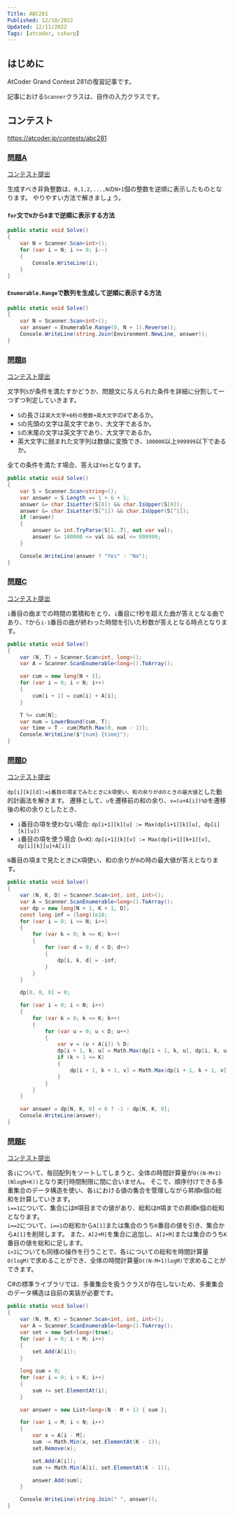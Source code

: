 ```yaml
---
Title: ABC281
Published: 12/10/2022
Updated: 12/11/2022
Tags: [atcoder, csharp]
---
```


## はじめに

AtCoder Grand Contest 281の復習記事です。

記事における`Scanner`クラスは、自作の入力クラスです。

## コンテスト

<https://atcoder.jp/contests/abc281>

### [問題A](https://atcoder.jp/contests/abc281/tasks/abc281_a)

[コンテスト提出](https://atcoder.jp/contests/ABC281/submissions/37136228)

生成すべき非負整数は、`0,1,2,...,N`の`N+1`個の整数を逆順に表示したものとなります。
やりやすい方法で解きましょう。

#### `for`文で`N`から`0`まで逆順に表示する方法

```csharp
public static void Solve()
{
    var N = Scanner.Scan<int>();
    for (var i = N; i >= 0; i--)
    {
        Console.WriteLine(i);
    }
}
```

#### `Enumerable.Range`で数列を生成して逆順に表示する方法

```csharp
public static void Solve()
{
    var N = Scanner.Scan<int>();
    var answer = Enumerable.Range(0, N + 1).Reverse();
    Console.WriteLine(string.Join(Environment.NewLine, answer));
}
```

### [問題B](https://atcoder.jp/contests/abc281/tasks/abc281_b)

[コンテスト提出](https://atcoder.jp/contests/ABC281/submissions/37144142)

文字列`S`が条件を満たすかどうか、問題文に与えられた条件を詳細に分割して一つずつ判定していきます。

- `S`の長さは`英大文字+6桁の整数+英大文字`の`8`であるか。
- `S`の先頭の文字は英文字であり、大文字であるか。
- `S`の末尾の文字は英文字であり、大文字であるか。
- 英大文字に囲まれた文字列は数値に変換でき、`100000`以上`999999`以下であるか。

全ての条件を満たす場合、答えは`Yes`となります。

```csharp
public static void Solve()
{
    var S = Scanner.Scan<string>();
    var answer = S.Length == 1 + 6 + 1;
    answer &= char.IsLetter(S[0]) && char.IsUpper(S[0]);
    answer &= char.IsLetter(S[^1]) && char.IsUpper(S[^1]);
    if (answer)
    {
        answer &= int.TryParse(S[1..7], out var val);
        answer &= 100000 <= val && val <= 999999;
    }

    Console.WriteLine(answer ? "Yes" : "No");
}
```

### [問題C](https://atcoder.jp/contests/abc281/tasks/abc281_c)

[コンテスト提出](https://atcoder.jp/contests/ABC281/submissions/37147756)

`i`番目の曲までの時間の累積和をとり、`i`番目に`T`秒を超えた曲が答えとなる曲であり、`T`から`i-1`番目の曲が終わった時間を引いた秒数が答えとなる時点となります。

```csharp
public static void Solve()
{
    var (N, T) = Scanner.Scan<int, long>();
    var A = Scanner.ScanEnumerable<long>().ToArray();

    var cum = new long[N + 1];
    for (var i = 0; i < N; i++)
    {
        cum[i + 1] = cum[i] + A[i];
    }

    T %= cum[N];
    var num = LowerBound(cum, T);
    var time = T - cum[Math.Max(0, num - 1)];
    Console.WriteLine($"{num} {time}");
}
```

### [問題D](https://atcoder.jp/contests/abc281/tasks/abc281_d)

[コンテスト提出](https://atcoder.jp/contests/ABC281/submissions/37157390)

`dp[i][k][d]:=i番目の項までみたときにk項使い、和の余りがdのときの最大値`とした動的計画法を解きます。
遷移として、`u`を遷移前の和の余り、`v=(u+A[i])%D`を遷移後の和の余りとしたとき、

- `i`番目の項を使わない場合: `dp[i+1][k][u] := Max(dp[i+1][k][u], dp[i][k][u])`
- `i`番目の項を使う場合 (`k<K`): `dp[i+1][k][v] := Max(dp[i+1][k+1][v], dp[i][k][u]+A[i])`

`N`番目の項まで見たときに`K`項使い、和の余りが`0`の時の最大値が答えとなります。

```csharp
public static void Solve()
{
    var (N, K, D) = Scanner.Scan<int, int, int>();
    var A = Scanner.ScanEnumerable<long>().ToArray();
    var dp = new long[N + 1, K + 1, D];
    const long inf = (long)1e18;
    for (var i = 0; i <= N; i++)
    {
        for (var k = 0; k <= K; k++)
        {
            for (var d = 0; d < D; d++)
            {
                dp[i, k, d] = -inf;
            }
        }
    }

    dp[0, 0, 0] = 0;

    for (var i = 0; i < N; i++)
    {
        for (var k = 0; k <= K; k++)
        {
            for (var u = 0; u < D; u++)
            {
                var v = (u + A[i]) % D;
                dp[i + 1, k, u] = Math.Max(dp[i + 1, k, u], dp[i, k, u]);
                if (k + 1 <= K)
                {
                    dp[i + 1, k + 1, v] = Math.Max(dp[i + 1, k + 1, v], dp[i, k, u] + A[i]);
                }
            }
        }
    }

    var answer = dp[N, K, 0] < 0 ? -1 : dp[N, K, 0];
    Console.WriteLine(answer);
}
```

### [問題E](https://atcoder.jp/contests/abc281/tasks/abc281_e)

[コンテスト提出](https://atcoder.jp/contests/ABC281/submissions/37175993)

各`i`について、毎回配列をソートしてしまうと、全体の時間計算量が`O((N-M+1)(NlogN+K))`となり実行時間制限に間に合いません。
そこで、順序付けできる多重集合のデータ構造を使い、各`i`における値の集合を管理しながら昇順`K`個の総和を計算していきます。  
`i==1`について、集合には`M`項目までの値があり、総和は`M`項までの昇順`K`個の総和となります。  
`i==2`について、`i==1`の総和から`A[1]`または集合のうち`K`番目の値を引き、集合から`A[1]`を削除します。
また、`A[2+M]`を集合に追加し、`A[2+M]`または集合のうち`K`番目の値を総和に足します。  
`i>2`についても同様の操作を行うことで、各`i`についての総和を時間計算量`O(logM)`で求めることができ、全体の時間計算量`O((N-M+1)logM)`で求めることができます。

C#の標準ライブラリでは、多重集合を扱うクラスが存在しないため、多重集合のデータ構造は自前の実装が必要です。

```csharp
public static void Solve()
{
    var (N, M, K) = Scanner.Scan<int, int, int>();
    var A = Scanner.ScanEnumerable<long>().ToArray();
    var set = new Set<long>(true);
    for (var i = 0; i < M; i++)
    {
        set.Add(A[i]);
    }

    long sum = 0;
    for (var i = 0; i < K; i++)
    {
        sum += set.ElementAt(i);
    }

    var answer = new List<long>(N - M + 1) { sum };

    for (var i = M; i < N; i++)
    {
        var x = A[i - M];
        sum -= Math.Min(x, set.ElementAt(K - 1));
        set.Remove(x);

        set.Add(A[i]);
        sum += Math.Min(A[i], set.ElementAt(K - 1));

        answer.Add(sum);
    }

    Console.WriteLine(string.Join(" ", answer));
}
```
